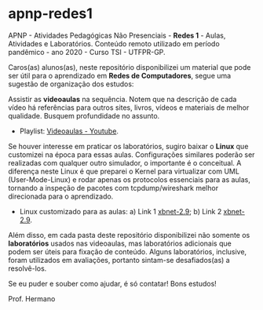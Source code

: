# apnp-redes1
APNP - Atividades Pedagógicas Não Presenciais - **Redes 1** - Aulas, Atividades e Laboratórios. Conteúdo remoto utilizado em período pandêmico - ano 2020 - Curso TSI - UTFPR-GP.

Caros(as) alunos(as), neste repositório disponibilizei um material que pode ser útil para o aprendizado em **Redes de Computadores**, segue uma sugestão de organização dos estudos:

Assistir as **videoaulas** na sequência. Notem que na descrição de cada vídeo há referências para outros sites, livros, vídeos e materiais de melhor qualidade. Busquem profundidade no assunto.

- Playlist: [Videoaulas - Youtube](https://www.youtube.com/watch?v=33YAzgbrjb8&list=PL4ySOdUYDU9Aoni50OVy-yJswA5CGOG1k).

Se houver interesse em praticar os laboratórios, sugiro baixar o **Linux** que customizei na época para essas aulas. Configurações similares poderão ser realizadas com qualquer outro simulador, o importante é o conceitual. A diferença neste Linux é que preparei o Kernel para virtualizar com UML (User-Mode-Linux) e rodar apenas os protocolos essenciais para as aulas, tornando a inspeção de pacotes com tcpdump/wireshark melhor direcionada para o aprendizado.
 
- Linux customizado para as aulas: a) Link 1 [xbnet-2.9](https://nuvem.utfpr.edu.br/index.php/s/Up1aZm0RFPpmKWr); b) Link 2 [xbnet-2.9](https://drive.google.com/file/d/1V4tdBn8-RQPDYvhrDSvxvGHQ6tXQ7irw/view?usp=sharing).

Além disso, em cada pasta deste repositório disponibilizei não somente os **laboratórios** usados nas videoaulas, mas laboratórios adicionais que podem ser úteis para fixação de conteúdo. Alguns laboratórios, inclusive, foram utilizados em avaliações, portanto sintam-se desafiados(as) a resolvê-los. 

Se eu puder e souber como ajudar, é só contatar! Bons estudos!

Prof. Hermano
